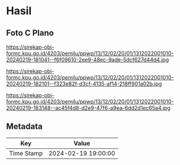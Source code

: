 # Hasil

## Foto C Plano

https://sirekap-obj-formc.kpu.go.id/4203/pemilu/ppwp/13/12/02/20/01/1312022001010-20240219-181041--f6f09610-2ee9-48ec-9ade-5dcf627d44d4.jpg

https://sirekap-obj-formc.kpu.go.id/4203/pemilu/ppwp/13/12/02/20/01/1312022001010-20240219-182101--f323e82f-d3cf-4135-af14-218ff901a02b.jpg

https://sirekap-obj-formc.kpu.go.id/4203/pemilu/ppwp/13/12/02/20/01/1312022001010-20240219-183148--ac45f4d8-d2e9-47f6-a9ea-6dd2d1ec65a4.jpg


## Metadata

| Key        | Value               |
| ---------- | ------------------- |
| Time Stamp | 2024-02-19 19:00:00 |



